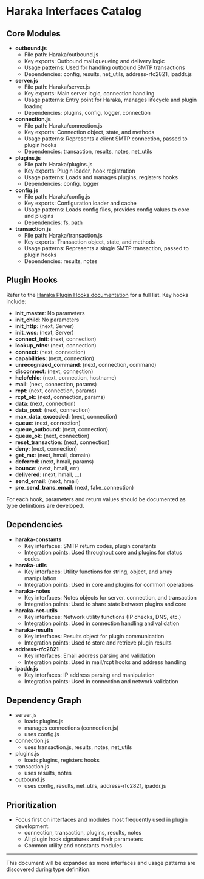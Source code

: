 # Haraka Interfaces Catalog

## Core Modules
- **outbound.js**
  - File path: Haraka/outbound.js
  - Key exports: Outbound mail queueing and delivery logic
  - Usage patterns: Used for handling outbound SMTP transactions
  - Dependencies: config, results, net_utils, address-rfc2821, ipaddr.js
- **server.js**
  - File path: Haraka/server.js
  - Key exports: Main server logic, connection handling
  - Usage patterns: Entry point for Haraka, manages lifecycle and plugin loading
  - Dependencies: plugins, config, logger, connection
- **connection.js**
  - File path: Haraka/connection.js
  - Key exports: Connection object, state, and methods
  - Usage patterns: Represents a client SMTP connection, passed to plugin hooks
  - Dependencies: transaction, results, notes, net_utils
- **plugins.js**
  - File path: Haraka/plugins.js
  - Key exports: Plugin loader, hook registration
  - Usage patterns: Loads and manages plugins, registers hooks
  - Dependencies: config, logger
- **config.js**
  - File path: Haraka/config.js
  - Key exports: Configuration loader and cache
  - Usage patterns: Loads config files, provides config values to core and plugins
  - Dependencies: fs, path
- **transaction.js**
  - File path: Haraka/transaction.js
  - Key exports: Transaction object, state, and methods
  - Usage patterns: Represents a single SMTP transaction, passed to plugin hooks
  - Dependencies: results, notes

## Plugin Hooks
Refer to the [Haraka Plugin Hooks documentation](https://haraka.github.io/core/Plugins) for a full list. Key hooks include:
- **init_master**: No parameters
- **init_child**: No parameters
- **init_http**: (next, Server)
- **init_wss**: (next, Server)
- **connect_init**: (next, connection)
- **lookup_rdns**: (next, connection)
- **connect**: (next, connection)
- **capabilities**: (next, connection)
- **unrecognized_command**: (next, connection, command)
- **disconnect**: (next, connection)
- **helo/ehlo**: (next, connection, hostname)
- **mail**: (next, connection, params)
- **rcpt**: (next, connection, params)
- **rcpt_ok**: (next, connection, params)
- **data**: (next, connection)
- **data_post**: (next, connection)
- **max_data_exceeded**: (next, connection)
- **queue**: (next, connection)
- **queue_outbound**: (next, connection)
- **queue_ok**: (next, connection)
- **reset_transaction**: (next, connection)
- **deny**: (next, connection)
- **get_mx**: (next, hmail, domain)
- **deferred**: (next, hmail, params)
- **bounce**: (next, hmail, err)
- **delivered**: (next, hmail, ...)
- **send_email**: (next, hmail)
- **pre_send_trans_email**: (next, fake_connection)

For each hook, parameters and return values should be documented as type definitions are developed.

## Dependencies
- **haraka-constants**
  - Key interfaces: SMTP return codes, plugin constants
  - Integration points: Used throughout core and plugins for status codes
- **haraka-utils**
  - Key interfaces: Utility functions for string, object, and array manipulation
  - Integration points: Used in core and plugins for common operations
- **haraka-notes**
  - Key interfaces: Notes objects for server, connection, and transaction
  - Integration points: Used to share state between plugins and core
- **haraka-net-utils**
  - Key interfaces: Network utility functions (IP checks, DNS, etc.)
  - Integration points: Used in connection handling and validation
- **haraka-results**
  - Key interfaces: Results object for plugin communication
  - Integration points: Used to store and retrieve plugin results
- **address-rfc2821**
  - Key interfaces: Email address parsing and validation
  - Integration points: Used in mail/rcpt hooks and address handling
- **ipaddr.js**
  - Key interfaces: IP address parsing and manipulation
  - Integration points: Used in connection and network validation

## Dependency Graph
- server.js
  - loads plugins.js
  - manages connections (connection.js)
  - uses config.js
- connection.js
  - uses transaction.js, results, notes, net_utils
- plugins.js
  - loads plugins, registers hooks
- transaction.js
  - uses results, notes
- outbound.js
  - uses config, results, net_utils, address-rfc2821, ipaddr.js

## Prioritization
- Focus first on interfaces and modules most frequently used in plugin development:
  - connection, transaction, plugins, results, notes
  - All plugin hook signatures and their parameters
  - Common utility and constants modules

---

This document will be expanded as more interfaces and usage patterns are discovered during type definition.
